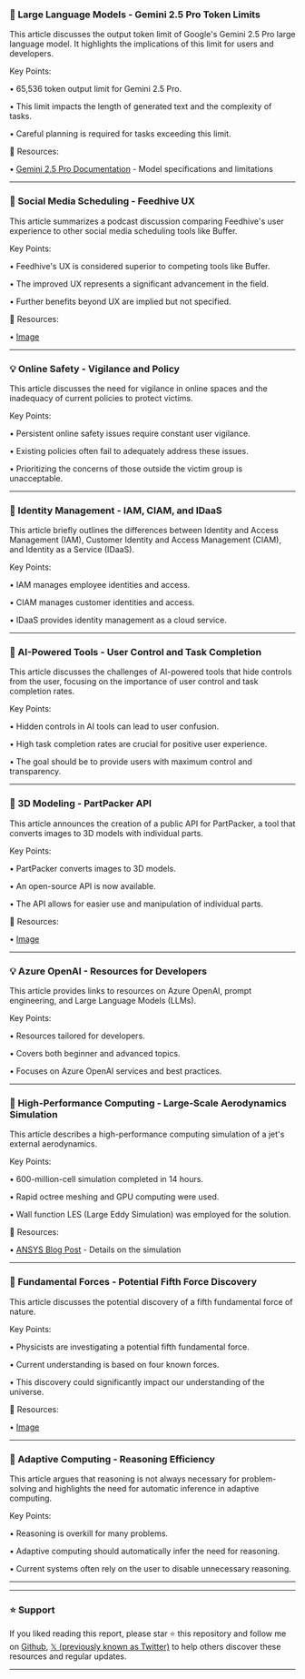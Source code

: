 ### 🤖 Large Language Models - Gemini 2.5 Pro Token Limits

This article discusses the output token limit of Google's Gemini 2.5 Pro large language model.  It highlights the implications of this limit for users and developers.

Key Points:

• 65,536 token output limit for Gemini 2.5 Pro.


• This limit impacts the length of generated text and the complexity of tasks.


•  Careful planning is required for tasks exceeding this limit.


🔗 Resources:

• [Gemini 2.5 Pro Documentation](https://ai.google.dev/gemini-api/docs/models#gemini-2.5-pro) - Model specifications and limitations


---

### 🚀 Social Media Scheduling - Feedhive UX

This article summarizes a podcast discussion comparing Feedhive's user experience to other social media scheduling tools like Buffer.

Key Points:

• Feedhive's UX is considered superior to competing tools like Buffer.


•  The improved UX represents a significant advancement in the field.


•  Further benefits beyond UX are implied but not specified.


🔗 Resources:

• [Image](https://pbs.twimg.com/media/GvPMs-XWEAAfko3?format=jpg&name=small)


---

### 💡  Online Safety - Vigilance and Policy

This article discusses the need for vigilance in online spaces and the inadequacy of current policies to protect victims.

Key Points:

•  Persistent online safety issues require constant user vigilance.


•  Existing policies often fail to adequately address these issues.


•  Prioritizing the concerns of those outside the victim group is unacceptable.


---

### 🤖 Identity Management - IAM, CIAM, and IDaaS

This article briefly outlines the differences between Identity and Access Management (IAM), Customer Identity and Access Management (CIAM), and Identity as a Service (IDaaS).

Key Points:

• IAM manages employee identities and access.


• CIAM manages customer identities and access.


• IDaaS provides identity management as a cloud service.


---

### 🤖 AI-Powered Tools - User Control and Task Completion

This article discusses the challenges of AI-powered tools that hide controls from the user, focusing on the importance of user control and task completion rates.

Key Points:

•  Hidden controls in AI tools can lead to user confusion.


•  High task completion rates are crucial for positive user experience.


•  The goal should be to provide users with maximum control and transparency.



---

### 🚀 3D Modeling - PartPacker API

This article announces the creation of a public API for PartPacker, a tool that converts images to 3D models with individual parts.

Key Points:

•  PartPacker converts images to 3D models.


•  An open-source API is now available.


•  The API allows for easier use and manipulation of individual parts.



🔗 Resources:

• [Image](https://pbs.twimg.com/tweet_video_thumb/GvNbuSubIAAzAgE.jpg)


---

### 💡 Azure OpenAI - Resources for Developers

This article provides links to resources on Azure OpenAI, prompt engineering, and Large Language Models (LLMs).

Key Points:

•  Resources tailored for developers.


•  Covers both beginner and advanced topics.


•  Focuses on Azure OpenAI services and best practices.



---

### 🤖  High-Performance Computing - Large-Scale Aerodynamics Simulation

This article describes a high-performance computing simulation of a jet's external aerodynamics.

Key Points:

•  600-million-cell simulation completed in 14 hours.


•  Rapid octree meshing and GPU computing were used.


•  Wall function LES (Large Eddy Simulation) was employed for the solution.


🔗 Resources:

• [ANSYS Blog Post](https://ansys.com/blog/new-era-ansys-fluent-computations) - Details on the simulation


---

### 🤖 Fundamental Forces - Potential Fifth Force Discovery

This article discusses the potential discovery of a fifth fundamental force of nature.

Key Points:

•  Physicists are investigating a potential fifth fundamental force.


•  Current understanding is based on four known forces.


•  This discovery could significantly impact our understanding of the universe.


🔗 Resources:

• [Image](https://pbs.twimg.com/tweet_video_thumb/GvEIKENWMAA6JVh.jpg)


---

### 🤖 Adaptive Computing - Reasoning Efficiency

This article argues that reasoning is not always necessary for problem-solving and highlights the need for automatic inference in adaptive computing.

Key Points:

•  Reasoning is overkill for many problems.


•  Adaptive computing should automatically infer the need for reasoning.


•  Current systems often rely on the user to disable unnecessary reasoning.

---


---

### ⭐️ Support

If you liked reading this report, please star ⭐️ this repository and follow me on [Github](https://github.com/Drix10), [𝕏 (previously known as Twitter)](https://x.com/DRIX_10_) to help others discover these resources and regular updates.

---